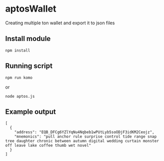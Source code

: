 # aptosWallet
Creating multiple ton wallet and export it to json files
## Install module
```
npm install
```
## Running script
```
npm run komo
```
or
```
node aptos.js
```
## Example output
```
[
  {
    "address": "EQB_DFCg6YZlYqNu4Nqbeb1wPUtLyb5soODjF3idKM2Ceojz",
    "mnemonics": "pull anchor rule surprise control tide range snap tree daughter chronic between autumn digital wedding curtain monster off leave lake coffee thumb wet novel"
  }
]
```
